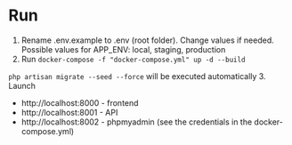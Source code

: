 # Run

1. Rename .env.example to .env (root folder). Change values if needed. Possible values for APP_ENV: local, staging, production
2. Run
`docker-compose -f "docker-compose.yml" up -d --build`

`php artisan migrate --seed --force` will be executed automatically
3. Launch
- http://localhost:8000 - frontend
- http://localhost:8001 - API
- http://localhost:8002 - phpmyadmin (see the credentials in the docker-compose.yml)